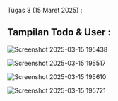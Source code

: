 Tugas 3 (15 Maret 2025) : 

<h2>Tampilan Todo & User : </h2>

![Screenshot 2025-03-15 195438](https://github.com/user-attachments/assets/e5003167-001b-48d4-a406-c5e6c97995fe)

![Screenshot 2025-03-15 195517](https://github.com/user-attachments/assets/ae0793b1-0d9b-414a-905d-1711e9e1a310)

![Screenshot 2025-03-15 195610](https://github.com/user-attachments/assets/81dc2bbc-74cf-42c9-a15e-2a756c851641)

![Screenshot 2025-03-15 195721](https://github.com/user-attachments/assets/fdc94f2c-6dda-4da7-b6c8-afd6cfc8d838)
